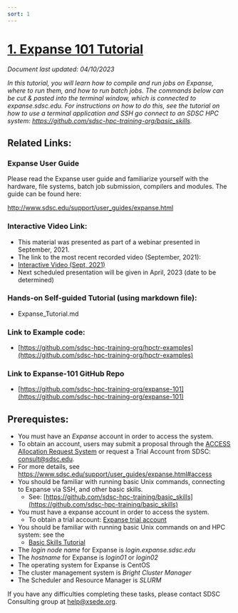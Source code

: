 ```yaml
---
sort: 1
---
```

# [1. Expanse 101 Tutorial](https://github.com/sdsc-hpc-training-org/expanse-101/)
*Document last updated:  04/10/2023*

*In this tutorial, you will learn how to compile and run jobs on Expanse,
where to run them, and how to run batch jobs. The commands below can be
cut & pasted into the terminal window, which is connected to
expanse.sdsc.edu. For instructions on how to do this, see the tutorial
on how to use a terminal application and SSH go connect to an SDSC HPC
system: https://github.com/sdsc-hpc-training-org/basic_skills.*


## Related Links:

### Expanse User Guide
Please read the Expanse user guide and familiarize yourself with the hardware, file systems, batch job submission, compilers and modules. The guide can be found here:

http://www.sdsc.edu/support/user_guides/expanse.html

### Interactive Video Link:
* This material was presented as part of a webinar presented in September, 2021.
* The link to the most recent recorded video (September, 2021):
* [Interactive Video (Sept, 2021)](https://education.sdsc.edu/training/interactive/202109_accessing_and_running_jobs_on_expanse/index.html)
* Next scheduled presentation will be given in April, 2023 (date to be determined)

### Hands-on Self-guided Tutorial (using markdown file):
* Expanse_Tutorial.md

### Link to Example code:
* [https://github.com/sdsc-hpc-training-org/hpctr-examples](https://github.com/sdsc-hpc-training-org/hpctr-examples)

### Link to Expanse-101 GitHub Repo
* [https://github.com/sdsc-hpc-training-org/expanse-101](https://github.com/sdsc-hpc-training-org/expanse-101)



## Prerequistes:

*  You must have an *Expanse* account in order to access the system.
  * To obtain an account, users may submit a proposal through the [ACCESS Allocation Request System](https://access-ci.atlassian.net/)  or request a Trial Account from SDSC: consult@sdsc.edu.
  * For more details, see https://www.sdsc.edu/support/user_guides/expanse.html#access
* You should be familiar with running basic Unix commands, connecting to Expanse via SSH, and other basic skills. 
   * See: [https://github.com/sdsc-hpc-training/basic_skills](https://github.com/sdsc-hpc-training/basic_skills)
* You must have a expanse account in order to access the system.
   * To obtain a trial account:
      [Expanse trial account](https://portal.xsede.org/allocations/startup#rapidaccess-trial)
*  You should be familiar with running basic Unix commands on and HPC system: see the
   *  [Basic Skills Tutorial](https://github.com/sdsc-hpc-training/basic_skills)
*  The *login node name* for Expanse is *login.expanse.sdsc.edu*
*  The *hostname* for Expanse is *login01* or *login02*
*  The operating system for Expanse is CentOS
*  The cluster management system is	*Bright Cluster Manager*
*  The Scheduler and Resource Manager	is *SLURM*

If you have any difficulties completing these tasks, please contact SDSC
Consulting group at help@xsede.org.
